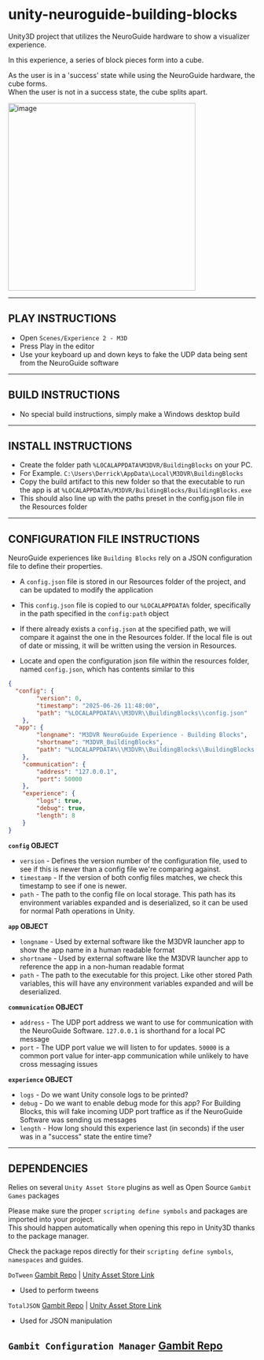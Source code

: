# unity-neuroguide-building-blocks
Unity3D project that utilizes the NeuroGuide hardware to show a visualizer experience.  

In this experience, a series of block pieces form into a cube.  

As the user is in a 'success' state while using the NeuroGuide hardware, the cube forms.  
When the user is not in a success state, the cube splits apart.  

<img width="381" alt="image" src="https://github.com/user-attachments/assets/74f415f8-403f-4098-aeff-bcc1864b2acc" />

---

## PLAY INSTRUCTIONS

- Open `Scenes/Experience 2 - M3D`
- Press Play in the editor
- Use your keyboard up and down keys to fake the UDP data being sent from the NeuroGuide software

---  

## BUILD INSTRUCTIONS

- No special build instructions, simply make a Windows desktop build

---  

## INSTALL INSTRUCTIONS

- Create the folder path `%LOCALAPPDATA%M3DVR/BuildingBlocks` on your PC.
- For Example. `C:\Users\Derrick\AppData\Local\M3DVR\BuildingBlocks`
- Copy the build artifact to this new folder so that the executable to run the app is at `%LOCALAPPDATA%/M3DVR/BuildingBlocks/BuildingBlocks.exe`
- This should also line up with the paths preset in the config.json file in the Resources folder

---  

## CONFIGURATION FILE INSTRUCTIONS

NeuroGuide experiences like `Building Blocks` rely on a JSON configuration file to define their properties.  

- A `config.json` file is stored in our Resources folder of the project, and can be updated to modify the application  
- This `config.json` file is copied to our `%LOCALAPPDATA%` folder, specifically in the path specified in the `config:path` object  
- If there already exists a `config.json` at the specified path, we will compare it against the one in the Resources folder. If the local file is out of date or missing, it will be written using the version in Resources.

- Locate and open the configuration json file within the resources folder, named `config.json`, which has contents similar to this
```json
{
  "config": {
		"version": 0,
		"timestamp": "2025-06-26 11:48:00",
		"path": "%LOCALAPPDATA%\\M3DVR\\BuildingBlocks\\config.json"
	},
  "app": {
		"longname": "M3DVR NeuroGuide Experience - Building Blocks",
		"shortname": "M3DVR_BuildingBlocks",
		"path": "%LOCALAPPDATA%\\M3DVR\\BuildingBlocks\\BuildingBlocks.exe"
	},
	"communication": {
		"address": "127.0.0.1",
		"port": 50000
	},
	"experience": {
		"logs": true,
		"debug": true,
		"length": 8
	}
}
```
  
<b>`config` OBJECT  </b>
- `version` - Defines the version number of the configuration file, used to see if this is newer than a config file we're comparing against.  
- `timestamp` - If the version of both config files matches, we check this timestamp to see if one is newer.  
- `path` - The path to the config file on local storage. This path has its environment variables expanded and is deserialized, so it can be used for normal Path operations in Unity.  
  
<b>`app` OBJECT  </b>
- `longname` - Used by external software like the M3DVR launcher app to show the app name in a human readable format  
- `shortname` - Used by external software like the M3DVR launcher app to reference the app in a non-human readable format  
- `path` - The path to the executable for this project. Like other stored Path variables, this will have any environment variables expanded and will be deserialized.  
  
<b>`communication` OBJECT  </b>
- `address` - The UDP port address we want to use for communication with the NeuroGuide Software. `127.0.0.1` is shorthand for a local PC message  
- `port` - The UDP port value we will listen to for updates. `50000` is a common port value for inter-app communication while unlikely to have cross messaging issues

<b>`experience` OBJECT  </b>
- `logs` - Do we want Unity console logs to be printed?  
- `debug` - Do we want to enable debug mode for this app? For Building Blocks, this will fake incoming UDP port traffice as if the NeuroGuide Software was sending us messages
- `length` - How long should this experience last (in seconds) if the user was in a "success" state the entire time?

---  

## DEPENDENCIES

Relies on several `Unity Asset Store` plugins as well as Open Source `Gambit Games` packages  

Please make sure the proper `scripting define symbols` and packages are imported into your project.  
This should happen automatically when opening this repo in Unity3D thanks to the package manager.  

Check the package repos directly for their `scripting define symbols`, `namespaces` and guides.  

`DoTween` [Gambit Repo](https://github.com/GambitGamesLLC/unity-plugin-dotween) | [Unity Asset Store Link](https://assetstore.unity.com/packages/tools/animation/dotween-hotween-v2-27676)  
- Used to perform tweens

`TotalJSON` [Gambit Repo](https://github.com/GambitGamesLLC/unity-plugin-totaljson) | [Unity Asset Store Link](https://assetstore.unity.com/packages/tools/input-management/total-json-130344)  
- Used for JSON manipulation

`Gambit Configuration Manager` [Gambit Repo](https://github.com/GambitGamesLLC/unity-config-manager.git?path=Assets/Plugins/Package)  
- 
